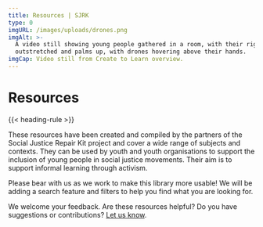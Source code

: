 ```yaml
---
title: Resources | SJRK
type: 0
imgURL: /images/uploads/drones.png
imgAlt: >-
  A video still showing young people gathered in a room, with their right arms
  outstretched and palms up, with drones hovering above their hands.
imgCap: Video still from Create to Learn overview.
---
```

# Resources

{{< heading-rule >}}

These resources have been created and compiled by the partners of the Social Justice Repair Kit project and cover a wide range of subjects and contexts. They can be used by youth and youth organisations to support the inclusion of young people in social justice movements. Their aim is to support informal learning through activism.

Please bear with us as we work to make this library more usable! We will be adding a search feature and filters to help you find what you are looking for.

We welcome your feedback. Are these resources helpful? Do you have suggestions or contributions? [Let us know](https://wiki.fluidproject.org/display/fluid/Social+Justice+Repair+Kit#SocialJusticeRepairKit-JoinUsJoinUs).
